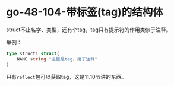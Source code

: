 # go-48-104-带标签(tag)的结构体

struct不止名字、类型，还有个tag，tag只有提示符的作用类似于注释。

举例：

```GO
type struct1 struct{
    NAME string "这里是tag，用于注释"
}
```

只有`reflect`包可以获取tag，这是11.10节讲的东西。

